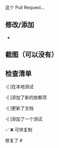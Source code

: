 这个 Pull Request...

## 修改/添加
-

## 截图（可以没有）

## 检查清单

-[ ]在本地测试

-[ ]添加了新的依赖项

-[ ]更新了文档

-[ ]添加了一个测试

✅ ❌ 可供复制

修复了 #
